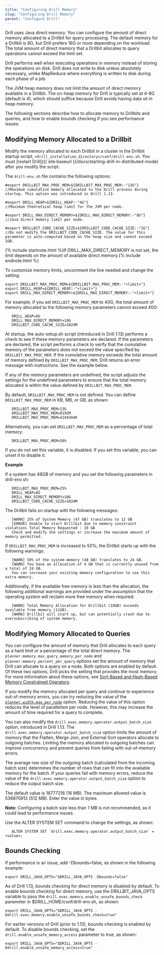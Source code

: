 ```yaml
---
title: "Configuring Drill Memory"
slug: "Configuring Drill Memory"
parent: "Configure Drill"
---
```


Drill uses Java direct memory. You can configure the amount of direct memory allocated to a Drillbit for query processing. The default memory for a Drillbit is 8G, but Drill prefers 16G or more depending on the workload. The total amount of direct memory that a Drillbit allocates to query operations cannot exceed the limit set.

Drill performs well when executing operations in memory instead of storing the operations on disk. Drill does not write to disk unless absolutely necessary, unlike MapReduce where everything is written to disk during each phase of a job.

The JVM heap memory does not limit the amount of direct memory available in a Drillbit. The on-heap memory for Drill is typically set at 4-8G (default is 4), which should
suffice because Drill avoids having data sit in heap memory.  

The following sections describe how to allocate memory to Drillbits and queries, and how to enable bounds checking if you see performance issues:  

## Modifying Memory Allocated to a Drillbit  

Modify the memory allocated to each Drillbit in a cluster in the Drillbit startup script, `<drill_installation_directory>/conf/drill-env.sh`. You must [restart Drill]({{ site.baseurl }}/docs/starting-drill-in-distributed-mode) after you modify the script.  

The `drill-env.sh` file contains the following options:

    #export DRILLBIT_MAX_PROC_MEM=${DRILLBIT_MAX_PROC_MEM:-"13G"}
    //Maximum cumulative memory allocated to the Drill process during startup. This option was introduced in Drill 1.13.

    #export DRILL_HEAP=${DRILL_HEAP:-"4G"}
    //Maximum theoretical heap limit for the JVM per node.

    #export DRILL_MAX_DIRECT_MEMORY=${DRILL_MAX_DIRECT_MEMORY:-"8G"}  
    //Java direct memory limit per node.

    #export DRILLBIT_CODE_CACHE_SIZE=${DRILLBIT_CODE_CACHE_SIZE:-"1G"} 
    //Do not modify the DRILLBIT_CODE_CACHE_SIZE. The value for this parameter is auto-computed based on the heap size and cannot exceed 1GB. 

{% include startnote.html %}If DRILL_MAX_DIRECT_MEMORY is not set, the limit depends on the amount of available direct memory.{% include endnote.html %}


To customize memory limits, uncomment the line needed and change the setting:  

    export DRILLBIT_MAX_PROC_MEM=${DRILLBIT_MAX_PROC_MEM:-"<limit>"}
    export DRILL_HEAP=${DRILL_HEAP:-"<limit>"}
    export DRILL_MAX_DIRECT_MEMORY=${DRILL_MAX_DIRECT_MEMORY:-"<limit>"}   


For example, if you set `DRILLBIT_MAX_PROC_MEM` to 40G, the total amount of memory allocated to the following memory parameters cannot exceed 40G:  

       DRILL_HEAP=8G
       DRILL_MAX_DIRECT_MEMORY=10G
       DRILLBIT_CODE_CACHE_SIZE=1024M

At startup, the auto-setup.sh script (introduced in Drill 1.13) performs a check to see if these memory parameters are declared. If the parameters are declared, the script performs a check to verify that the cumulative memory of the parameters does not exceed the value specified by `DRILLBIT_MAX_PROC_MEM`. If the cumulative memory exceeds the total amount of memory defined by `DRILLBIT_MAX_PROC_MEM`, Drill returns an error message with instructions. See the example below.

If any of the memory parameters are undefined, the script adjusts the settings for the undefined parameters to ensure that the total memory allocated is within the value defined by `DRILLBIT_MAX_PROC_MEM`.

By default, `DRILLBIT_MAX_PROC_MEM` is not defined. You can define `DRILLBIT_MAX_PROC_MEM` in KB, MB, or GB, as shown:  

       DRILLBIT_MAX_PROC_MEM=13G
       DRILLBIT_MAX_PROC_MEM=8192M
       DRILLBIT_MAX_PROC_MEM=4194304K

Alternatively, you can set `DRILLBIT_MAX_PROC_MEM` as a percentage of total memory:  

       DRILLBIT_MAX_PROC_MEM=50%

If you do not set this variable, it is disabled. If you set this variable, you can unset it to disable it.  

**Example**  

If a system has 48GB of memory and you set the following parameters in drill-env.sh:  

       DRILLBIT_MAX_PROC_MEM=25%
       DRILL_HEAP=8G
       DRILL_MAX_DIRECT_MEMORY=10G
       DRILLBIT_CODE_CACHE_SIZE=1024M  

The Drillbit fails on startup with the following messages:

       [WARN] 25% of System Memory (47 GB) translates to 12 GB
       [ERROR] Unable to start Drillbit due to memory constraint violations Total Memory Requested : 19 GB 
       Check and modify the settings or increase the maximum amount of memory permitted.

If `DRILLBIT_MAX_PROC_MEM` is increased to 50%; the Drillbit starts up with the following warnings:  

       [WARN] 50% of the system memory (48 GB) translates to 24 GB.
       [WARN] You have an allocation of 4 GB that is currently unused from a total of 24 GB. 
       You can increase your existing memory configuration to use this extra memory.  

Additionally, if the available free memory is less than the allocation, the following additional warnings are provided under the assumption that the operating system will reclaim more free memory when required:

       [WARN] Total Memory Allocation for Drillbit (19GB) exceeds available free memory (11GB).
       [WARN] Drillbit will start up, but can potentially crash due to oversubscribing of system memory.  
  

## Modifying Memory Allocated to Queries  

You can configure the amount of memory that Drill allocates to each query as a hard limit or a percentage of the total direct memory. The `planner.memory.max_query_memory_per_node` and `planner.memory.percent_per_query` options set the amount of memory that Drill can allocate to a query on a node. Both options are enabled by default. Of these two options, Drill picks the setting that provides the most memory. For more information about these options, see [Sort-Based and Hash-Based Memory Constrained Operators](https://drill.apache.org/docs/sort-based-and-hash-based-memory-constrained-operators/).  


If you modify the memory allocated per query and continue to experience out-of-memory errors, you can try reducing the value of the [`planner.width.max_per_node`]({{site.baseurl}}/docs/configuration-options-introduction/) option. Reducing the value of this option reduces the level of parallelism per node. However, this may increase the amount of time required for a query to complete.  

You can also modify the `drill.exec.memory.operator.output_batch_size` option, introduced in Drill 1.13. The `drill.exec.memory.operator.output_batch_size` option limits the amount of memory that the Flatten, Merge Join, and External Sort operators allocate to outgoing batches. Limiting the memory allocated to outgoing batches can improve concurrency and prevent queries from failing with out-of-memory errors.
 
The average row size of the outgoing batch (calculated from the incoming batch size) determines the number of rows that can fit into the available memory for the batch. If your queries fail with memory errors, reduce the value of the `drill.exec.memory.operator.output_batch_size` option to reduce the output batch size. 

The default value is 16777216 (16 MB). The maximum allowed value is 536870912 (512 MB). Enter the value in bytes. 

**Note:** Configuring a batch size less than 1 MB is not recommended, as it could lead to performance issues. 

Use the ALTER SYSTEM SET command to change the settings, as shown:  

       ALTER SYSTEM SET `drill.exec.memory.operator.output_batch_size` = <value>;  

## Bounds Checking 

If performance is an issue, add -Dbounds=false, as shown in the following example:

    export DRILL_JAVA_OPTS="$DRILL_JAVA_OPTS -Dbounds=false"  

As of Drill 1.13, bounds checking for direct memory is disabled by default. To enable bounds checking for direct memory, use the DRILLBIT_JAVA_OPTS variable to pass the `drill.exec.memory.enable_unsafe_bounds_check` parameter in $DRILL_HOME/conf/drill-env.sh, as shown:  

    export DRILL_JAVA_OPTS="$DRILL_JAVA_OPTS -Ddrill.exec.memory.enable_unsafe_bounds_check=true"  


For earlier versions of Drill (prior to 1.13), bounds checking is enabled by default. To disable bounds checking, set the `drill.enable_unsafe_memory_access` parameter to true, as shown:  


    export DRILL_JAVA_OPTS="$DRILL_JAVA_OPTS -Ddrill.enable_unsafe_memory_access=true"
  